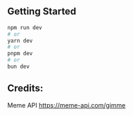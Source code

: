 

## Getting Started

```bash
npm run dev
# or
yarn dev
# or
pnpm dev
# or
bun dev
```
## Credits:


Meme API https://meme-api.com/gimme





